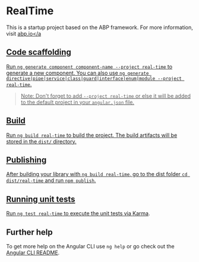 # RealTime

This is a startup project based on the ABP framework. For more information, visit <a href="https://abp.io/" target="_blank">abp.io</a

## Code scaffolding

Run `ng generate component component-name --project real-time` to generate a new component. You can also use `ng generate directive|pipe|service|class|guard|interface|enum|module --project real-time`.
> Note: Don't forget to add `--project real-time` or else it will be added to the default project in your `angular.json` file. 

## Build

Run `ng build real-time` to build the project. The build artifacts will be stored in the `dist/` directory.

## Publishing

After building your library with `ng build real-time`, go to the dist folder `cd dist/real-time` and run `npm publish`.

## Running unit tests

Run `ng test real-time` to execute the unit tests via [Karma](https://karma-runner.github.io).

## Further help

To get more help on the Angular CLI use `ng help` or go check out the [Angular CLI README](https://github.com/angular/angular-cli/blob/master/README.md).
